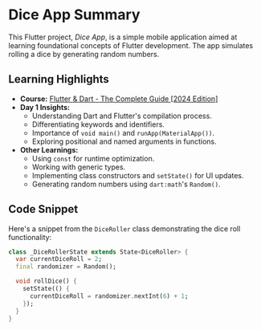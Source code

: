 # Dice App Summary

This Flutter project, *Dice App*, is a simple mobile application aimed at learning foundational concepts of Flutter development. The app simulates rolling a dice by generating random numbers.

## Learning Highlights

- **Course:** [Flutter & Dart - The Complete Guide [2024 Edition]](https://www.udemy.com/course/learn-flutter-dart-to-build-ios-android-apps/)
- **Day 1 Insights:**
    - Understanding Dart and Flutter's compilation process.
    - Differentiating keywords and identifiers.
    - Importance of `void main()` and `runApp(MaterialApp())`.
    - Exploring positional and named arguments in functions.
- **Other Learnings:**
    - Using `const` for runtime optimization.
    - Working with generic types.
    - Implementing class constructors and `setState()` for UI updates.
    - Generating random numbers using `dart:math`'s `Random()`.

## Code Snippet

Here's a snippet from the `DiceRoller` class demonstrating the dice roll functionality:

```dart
class _DiceRollerState extends State<DiceRoller> {
  var currentDiceRoll = 2;
  final randomizer = Random();

  void rollDice() {
    setState(() {
      currentDiceRoll = randomizer.nextInt(6) + 1;
    });
  }
}
